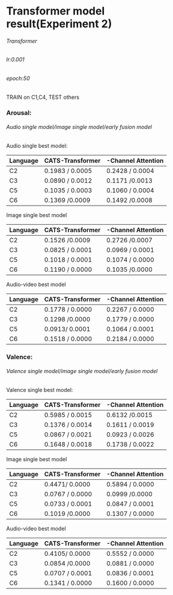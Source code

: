 # Transformer model result(Experiment 2)

###### Transformer

###### lr:0.001

###### epoch:50

TRAIN on C1,C4, TEST others

### Arousal:

###### Audio single model/image single model/early fusion model

Audio single best model: 

| Language | CATS-Transformer | -Channel Attention |
| -------- | ---------------- | ------------------ |
| C2       | 0.1983 / 0.0005  | 0.2428  / 0.0004   |
| C3       | 0.0890 / 0.0012  | 0.1171 /0.0013     |
| C5       | 0.1035 / 0.0003  | 0.1060  / 0.0004   |
| C6       | 0.1369 /0.0009   | 0.1492  /0.0008    |

Image single best  model

| Language | CATS-Transformer | -Channel Attention |
| -------- | ---------------- | ------------------ |
| C2       | 0.1526 /0.0009   | 0.2726  /0.0007    |
| C3       | 0.0825 / 0.0001  | 0.0969  / 0.0001   |
| C5       | 0.1018 / 0.0001  | 0.1074 / 0.0000    |
| C6       | 0.1190 / 0.0000  | 0.1035  /0.0000    |

Audio-video best  model

| Language | CATS-Transformer | -Channel Attention |
| -------- | ---------------- | ------------------ |
| C2       | 0.1778  / 0.0000 | 0.2267  / 0.0000   |
| C3       | 0.1298 /0.0000   | 0.1779  / 0.0000   |
| C5       | 0.0913/ 0.0001   | 0.1064  / 0.0001   |
| C6       | 0.1518 / 0.0000  | 0.2184  / 0.0000   |









### Valence:

###### Valence single model/image single model/early fusion model

Valence single best model: 

| Language | CATS-Transformer | -Channel Attention |
| -------- | ---------------- | ------------------ |
| C2       | 0.5985 / 0.0015  | 0.6132 /0.0015     |
| C3       | 0.1376 / 0.0014  | 0.1611  / 0.0019   |
| C5       | 0.0867 / 0.0021  | 0.0923  / 0.0026   |
| C6       | 0.1648 / 0.0018  | 0.1738  / 0.0022   |

Image single best  model

| Language | CATS-Transformer | -Channel Attention |
| -------- | ---------------- | ------------------ |
| C2       | 0.4471/ 0.0000   | 0.5894 / 0.0000    |
| C3       | 0.0767 / 0.0000  | 0.0999  /0.0000    |
| C5       | 0.0733 / 0.0001  | 0.0847 / 0.0001    |
| C6       | 0.1019 /0.0000   | 0.1307  / 0.0000   |

Audio-video best  model

| Language | CATS-Transformer | -Channel Attention |
| -------- | ---------------- | ------------------ |
| C2       | 0.4105/  0.0000  | 0.5552  / 0.0000   |
| C3       | 0.0854 /0.0000   | 0.0881  / 0.0000   |
| C5       | 0.0707 / 0.0001  | 0.0836  / 0.0001   |
| C6       | 0.1341 / 0.0000  | 0.1600  / 0.0000   |

